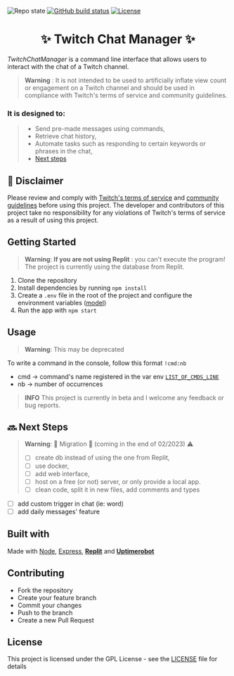 ![Repo state](https://img.shields.io/badge/State-Migration-f50730?style=plastic)
[![GitHub build status](https://img.shields.io/github/actions/workflow/status/jeremy-serenne/twitch-chat-manager/codeql.yml?label=Build&style=plastic)](https://github.com/jeremy-serenne/twitch-chat-manager/actions?query=branch:main)
[![License](https://img.shields.io/badge/License-GPL-yellow.svg?style=plastic)](https://github.com/jeremy-serenne/twitch-chat-manager/blob/main/LICENSE)

<h1 align="center">✨ Twitch Chat Manager ✨</h1>

*TwitchChatManager* is a command line interface that allows users to interact with the chat of a Twitch channel.

> **Warning** : It is not intended to be used to artificially inflate view count or engagement on a Twitch channel and should be used in compliance with Twitch's terms of service and community guidelines.

### It is designed to:
> - Send pre-made messages using commands,
> - Retrieve chat history,
> - Automate tasks such as responding to certain keywords or phrases in the chat,
> - [Next steps](#-next-steps)

## 📜 Disclaimer

Please review and comply with [Twitch's terms of service](https://www.twitch.tv/p/en/legal/terms-of-service/#12-third-party-content) and [community guidelines](https://safety.twitch.tv/s/article/Community-Guidelines) before using this project. The developer and contributors of this project take no responsibility for any violations of Twitch's terms of service as a result of using this project.

## Getting Started

> **Warning**: **If you are not using Replit** : you can't execute the program! The project is currently using the database from Replit.

1. Clone the repository
2. Install dependencies by running `npm install`
3. Create a `.env` file in the root of the project and configure the environment variables ([model](model.env))
4. Run the app with `npm start`

## Usage 

> **Warning**: This may be deprecated

To write a command in the console, follow this format `!cmd:nb`
- cmd -> command's name registered in the var env [`LIST_OF_CMDS_LINE`](model.env)
- nb -> number of occurrences

> **INFO** This project is currently in beta and I welcome any feedback or bug reports.

## 🔜 Next Steps

> **Warning**: 🛑 Migration 🛑 (coming in the end of 02/2023) :warning:
> - [ ] create db instead of using the one from Replit,
> - [ ] use docker,
> - [ ] add web interface,
> - [ ] host on a free (or not) server, or only provide a local app.
> - [ ] clean code, split it in new files, add comments and types

- [ ] add custom trigger in chat (ie: word)
- [ ] add daily messages' feature

## Built with

Made with [Node](https://nodejs.org/en/), [Express](https://expressjs.com/), [**Replit**](https://replit.com/@jeremy-serenne/viewer-twitch-bot) and [**Uptimerobot**](https://uptimerobot.com/)

## Contributing

- Fork the repository
- Create your feature branch
- Commit your changes
- Push to the branch
- Create a new Pull Request

## License

This project is licensed under the GPL License - see the [LICENSE](LICENSE) file for details
